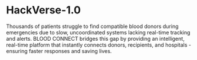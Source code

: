 # HackVerse-1.0
Thousands of patients struggle to find compatible blood donors during emergencies due to slow, uncoordinated systems lacking real-time tracking and alerts. BLOOD CONNECT bridges this gap by providing an intelligent, real-time platform that instantly connects donors, recipients, and hospitals - ensuring faster responses and saving lives.
